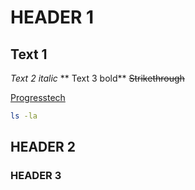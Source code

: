 # HEADER 1
Text 1
---
*Text 2 italic*
** Text 3 bold**
~~Strikethrough~~

[Progresstech](https://progresstech.ru/ru/?q= "Прогресстех!")

```bash
ls -la
```

## HEADER 2

### HEADER 3